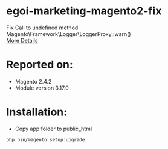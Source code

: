 # egoi-marketing-magento2-fix
Fix Call to undefined method Magento\Framework\Logger\LoggerProxy::warn()  
[More Details](error.txt)

# Reported on:
- Magento 2.4.2
- Module version 3.17.0

# Installation:

- Copy app folder to public_html
```
php bin/magento setup:upgrade
```
